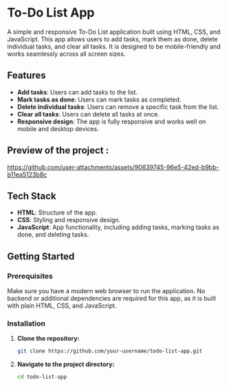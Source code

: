# To-Do List App

A simple and responsive To-Do List application built using HTML, CSS, and JavaScript. This app allows users to add tasks, mark them as done, delete individual tasks, and clear all tasks. It is designed to be mobile-friendly and works seamlessly across all screen sizes.

## Features

- **Add tasks**: Users can add tasks to the list.
- **Mark tasks as done**: Users can mark tasks as completed.
- **Delete individual tasks**: Users can remove a specific task from the list.
- **Clear all tasks**: Users can delete all tasks at once.
- **Responsive design**: The app is fully responsive and works well on mobile and desktop devices.

## Preview of the project :

https://github.com/user-attachments/assets/90639745-96e5-42ed-b9bb-b11ea5123b8c




## Tech Stack

- **HTML**: Structure of the app.
- **CSS**: Styling and responsive design.
- **JavaScript**: App functionality, including adding tasks, marking tasks as done, and deleting tasks.

## Getting Started

### Prerequisites

Make sure you have a modern web browser to run the application. No backend or additional dependencies are required for this app, as it is built with plain HTML, CSS, and JavaScript.

### Installation

1. **Clone the repository:**
   ```bash
   git clone https://github.com/your-username/todo-list-app.git

2. **Navigate to the project directory:**
   ```bash
   cd todo-list-app



